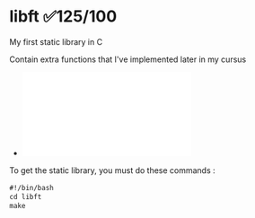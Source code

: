 # libft ✅125/100
My first static library in C

Contain extra functions that I've implemented later in my cursus

- ![LIBFT subject](fr.libft.subject.pdf)

To get the static library, you must do these commands :
```
#!/bin/bash
cd libft
make
```
